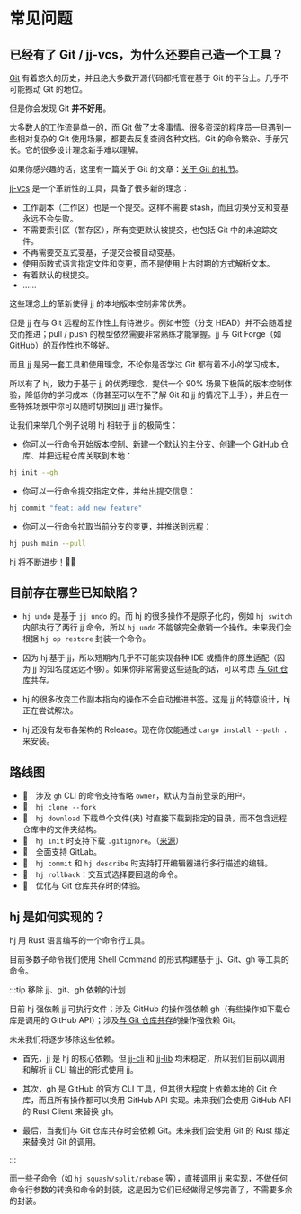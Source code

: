 # 常见问题

## 已经有了 Git / jj-vcs，为什么还要自己造一个工具？

[Git](https://git-scm.com/) 有着悠久的历史，并且绝大多数开源代码都托管在基于 Git 的平台上。几乎不可能撼动 Git 的地位。

但是你会发现 Git **并不好用**。

大多数人的工作流是单一的，而 Git 做了太多事情。很多资深的程序员一旦遇到一些相对复杂的 Git 使用场景，都要去反复查阅各种文档。Git 的命令繁杂、手册冗长。它的很多设计理念新手难以理解。

如果你感兴趣的话，这里有一篇关于 Git 的文章：[关于 Git 的礼节](https://www.yinwang.org/blog-cn/2015/03/11/git-etiquette)。

[jj-vcs](https://github.com/jj-vcs/jj) 是一个革新性的工具，具备了很多新的理念：

- 工作副本（工作区）也是一个提交。这样不需要 stash，而且切换分支和变基永远不会失败。
- 不需要索引区（暂存区），所有变更默认被提交，也包括 Git 中的未追踪文件。
- 不再需要交互式变基，子提交会被自动变基。
- 使用函数式语言指定文件和变更，而不是使用上古时期的方式解析文本。
- 有着默认的根提交。
- ……

这些理念上的革新使得 jj 的本地版本控制非常优秀。

但是 jj 在与 Git 远程的互作性上有待进步。例如书签（分支 HEAD）并不会随着提交而推进；pull / push 的模型依然需要非常熟练才能掌握。jj 与 Git Forge（如 GitHub）的互作性也不够好。

而且 jj 是另一套工具和使用理念，不论你是否学过 Git 都有着不小的学习成本。

所以有了 hj，致力于基于 jj 的优秀理念，提供一个 90% 场景下极简的版本控制体验，降低你的学习成本（你甚至可以在不了解 Git 和 jj 的情况下上手），并且在一些特殊场景中你可以随时切换回 jj 进行操作。

让我们来举几个例子说明 hj 相较于 jj 的极简性：

- 你可以一行命令开始版本控制、新建一个默认的主分支、创建一个 GitHub 仓库、并把远程仓库关联到本地：

```sh
hj init --gh
```

- 你可以一行命令提交指定文件，并给出提交信息：

```sh
hj commit "feat: add new feature"
```

- 你可以一行命令拉取当前分支的变更，并推送到远程：

```sh
hj push main --pull
```

hj 将不断进步！💪🏻

## 目前存在哪些已知缺陷？

- `hj undo` 是基于 `jj undo` 的。而 hj 的很多操作不是原子化的，例如 `hj switch` 内部执行了两行 jj 命令，所以 `hj undo` 不能够完全撤销一个操作。未来我们会根据 `hj op restore` 封装一个命令。

- 因为 hj 基于 jj，所以短期内几乎不可能实现各种 IDE 或插件的原生适配（因为 jj 的知名度远远不够）。如果你非常需要这些适配的话，可以考虑 [与 Git 仓库共存](/cn/init.html#与-git-仓库共存)。

- hj 的很多改变工作副本指向的操作不会自动推进书签。这是 jj 的特意设计，hj 正在尝试解决。

- hj 还没有发布各架构的 Release。现在你仅能通过 `cargo install --path .` 来安装。

## 路线图

- 🚧　涉及 `gh` CLI 的命令支持省略 `owner`，默认为当前登录的用户。
- 🚧　`hj clone --fork`
- 🚧　`hj download` 下载单个文件(夹) 时直接下载到指定的目录，而不包含远程仓库中的文件夹结构。
- 🚧　`hj init` 时支持下载 `.gitignore`。（[来源](https://github.com/github/gitignore)）
- 🚧　全面支持 GitLab。
- 🚧　`hj commit` 和 `hj describe` 时支持打开编辑器进行多行描述的编辑。
- 🚧　`hj rollback`：交互式选择要回退的命令。
- 🚧　优化与 Git 仓库共存时的体验。

## hj 是如何实现的？

hj 用 Rust 语言编写的一个命令行工具。

目前多数子命令我们使用 Shell Command 的形式构建基于 jj、Git、gh 等工具的命令。

:::tip 移除 jj、git、gh 依赖的计划

目前 hj 强依赖 jj 可执行文件；涉及 GitHub 的操作强依赖 gh（有些操作如下载仓库是调用的 GitHub API）；涉及[与 Git 仓库共存](/cn/init.html#与-git-仓库共存)的操作强依赖 Git。

未来我们将逐步移除这些依赖。

- 首先，jj 是 hj 的核心依赖。但 [jj-cli](https://crates.io/crates/jj-cli) 和 [jj-lib](https://crates.io/crates/jj-lib) 均未稳定，所以我们目前以调用和解析 jj CLI 输出的形式使用 jj。

- 其次，gh 是 GitHub 的官方 CLI 工具，但其很大程度上依赖本地的 Git 仓库，而且所有操作都可以换用 GitHub API 实现。未来我们会使用 GitHub API 的 Rust Client 来替换 gh。

- 最后，当我们与 Git 仓库共存时会依赖 Git。未来我们会使用 Git 的 Rust 绑定来替换对 Git 的调用。

:::

而一些子命令（如 `hj squash/split/rebase` 等），直接调用 jj 来实现，不做任何命令行参数的转换和命令的封装，这是因为它们已经做得足够完善了，不需要多余的封装。
